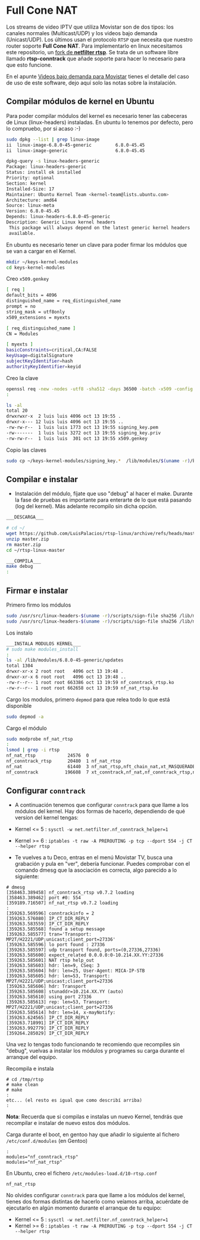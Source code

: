 # Full Cone NAT

Los streams de video IPTV que utiliza Movistar son de dos tipos: los canales normales (Multicast/UDP) y los videos bajo demanda (Unicast/UDP). Los últimos usan el protocolo `RTSP` que necesita que nuestro router soporte **Full Cone NAT**. Para implementarlo en linux necesitamos este repositorio, un [fork de **netfilter rtsp**](https://github.com/maru-sama/rtsp-linux). Se trata de un software libre llamado **rtsp-conntrack** que añade soporte para hacer lo necesario para que esto funcione. 

En el apunte [Videos bajo demanda para Movistar](https://www.luispa.com/linux/2014/10/18/movistar-bajo-demanda.html) tienes el detalle del caso de uso de este software, dejo aquí solo las notas sobre la instalación.


## Compilar módulos de kernel en Ubuntu

Para poder compilar módulos del kernel es necesario tener las cabeceras de Linux (linux-headers) instaladas. En ubuntu lo tenemos por defecto, pero lo compruebo, por si acaso :-)

```bash
sudo dpkg --list | grep linux-image
ii  linux-image-6.8.0-45-generic         6.8.0-45.45                                 amd64        Signed kernel image generic
ii  linux-image-generic                  6.8.0-45.45                                 amd64        Generic Linux kernel image

dpkg-query -s linux-headers-generic
Package: linux-headers-generic
Status: install ok installed
Priority: optional
Section: kernel
Installed-Size: 17
Maintainer: Ubuntu Kernel Team <kernel-team@lists.ubuntu.com>
Architecture: amd64
Source: linux-meta
Version: 6.8.0-45.45
Depends: linux-headers-6.8.0-45-generic
Description: Generic Linux kernel headers
 This package will always depend on the latest generic kernel headers
 available.
```

En ubuntu es necesario tener un clave para poder firmar los módulos que se van a cargar en el Kernel.

```bash
mkdir ~/keys-kernel-modules
cd keys-kernel-modules
```

Creo `x509.genkey`

```bash
[ req ]
default_bits = 4096
distinguished_name = req_distinguished_name
prompt = no
string_mask = utf8only
x509_extensions = myexts

[ req_distinguished_name ]
CN = Modules

[ myexts ]
basicConstraints=critical,CA:FALSE
keyUsage=digitalSignature
subjectKeyIdentifier=hash
authorityKeyIdentifier=keyid
```

Creo la clave

```bash
openssl req -new -nodes -utf8 -sha512 -days 36500 -batch -x509 -config x509.genkey -outform PEM -out signing_key.pem -keyout signing_key.priv
:

ls -al
total 20
drwxrwxr-x  2 luis luis 4096 oct 13 19:55 .
drwxr-x--- 12 luis luis 4096 oct 13 19:55 ..
-rw-rw-r--  1 luis luis 1773 oct 13 19:55 signing_key.pem
-rw-------  1 luis luis 3272 oct 13 19:55 signing_key.priv
-rw-rw-r--  1 luis luis  301 oct 13 19:55 x509.genkey
```

Copio las claves 

```bash
sudo cp ~/keys-kernel-modules/signing_key.*  /lib/modules/$(uname -r)/build/certs
```

## Compilar e instalar

- Instalación del módulo, fíjate que uso "debug" al hacer el make. Durante la fase de pruebas es importante para enterarte de lo que está pasando (log del kernel). Más adelante recompilo sin dicha opción.

```bash
___DESCARGA___

# cd ~/
wget https://github.com/LuisPalacios/rtsp-linux/archive/refs/heads/master.zip
unzip master.zip
rm master.zip
cd ~/rtsp-linux-master

___COMPILA___
make debug
:
```

## Firmar e instalar

Primero firmo los módulos

```bash
sudo /usr/src/linux-headers-$(uname -r)/scripts/sign-file sha256 /lib/modules/$(uname -r)/build/certs/signing_key.priv /lib/modules/$(uname -r)/build/certs/signing_key.pem nf_conntrack_rtsp.ko
sudo /usr/src/linux-headers-$(uname -r)/scripts/sign-file sha256 /lib/modules/$(uname -r)/build/certs/signing_key.priv /lib/modules/$(uname -r)/build/certs/signing_key.pem nf_nat_rtsp.ko
```

Los instalo

```bash
___INSTALA MODULOS KERNEL___
# sudo make modules_install
:
ls -al /lib/modules/6.8.0-45-generic/updates
total 1304
drwxr-xr-x 2 root root   4096 oct 13 19:48 .
drwxr-xr-x 6 root root   4096 oct 13 19:48 ..
-rw-r--r-- 1 root root 663386 oct 13 19:59 nf_conntrack_rtsp.ko
-rw-r--r-- 1 root root 662658 oct 13 19:59 nf_nat_rtsp.ko
```

Cargo los modulos, primero `depmod` para que relea todo lo que está disponible

```bash
sudo depmod -a
```

Cargo el módulo

```bash
sudo modprobe nf_nat_rtsp
:
lsmod | grep -i rtsp
nf_nat_rtsp            24576  0
nf_conntrack_rtsp      20480  1 nf_nat_rtsp
nf_nat                 61440  3 nf_nat_rtsp,nft_chain_nat,xt_MASQUERADE
nf_conntrack          196608  7 xt_conntrack,nf_nat,nf_conntrack_rtsp,nf_conntrack_netlink,nf_nat_rtsp,xt_CT,xt_MASQUERADE
```

## Configurar `conntrack`

- A continuación tenemos que configurar `conntrack` para que llame a los módulos del kernel. Hay dos formas de hacerlo, dependiendo de qué versíon del kernel tengas: 

- Kernel <= 5 : `sysctl -w net.netfilter.nf_conntrack_helper=1`
- Kernel >= 6 : `iptables -t raw -A PREROUTING -p tcp --dport 554 -j CT --helper rtsp`

- Te vuelves a tu Deco, entras en el menú Movistar TV, busca una grabación y pula en "ver", debería funcionar. Puedes comprobar con el comando dmesg que la asociación es correcta, algo parecido a lo siguiente:

```console
# dmesg
[358463.389458] nf_conntrack_rtsp v0.7.2 loading
[358463.389462] port #0: 554
[359189.716507] nf_nat_rtsp v0.7.2 loading
:
[359263.569596] conntrackinfo = 2
[359263.576080] IP_CT_DIR_REPLY
[359263.583559] IP_CT_DIR_REPLY
[359263.585568] found a setup message
[359263.585577] tran='Transport: MP2T/H2221/UDP;unicast;client_port=27336'
[359263.585596] lo port found : 27336
[359263.585597] udp transport found, ports=(0,27336,27336)
[359263.585600] expect_related 0.0.0.0:0-10.214.XX.YY:27336
[359263.585601] NAT rtsp help_out
[359263.585603] hdr: len=9, CSeq: 3
[359263.585604] hdr: len=25, User-Agent: MICA-IP-STB
[359263.585605] hdr: len=53, Transport: MP2T/H2221/UDP;unicast;client_port=27336
[359263.585606] hdr: Transport
[359263.585608] stunaddr=10.214.XX.YY (auto)
[359263.585610] using port 27336
[359263.585613] rep: len=53, Transport: MP2T/H2221/UDP;unicast;client_port=27336
[359263.585614] hdr: len=14, x-mayNotify:
[359263.624565] IP_CT_DIR_REPLY
[359263.718991] IP_CT_DIR_REPLY
[359263.992779] IP_CT_DIR_REPLY
[359264.285029] IP_CT_DIR_REPLY
```

Una vez lo tengas todo funcionando te recomiendo que recompiles sin "debug", vuelvas a instalar los módulos y programes su carga durante el arranque del equipo. 

Recompila e instala

```console
# cd /tmp/rtsp
# make clean
# make
:
etc... (el resto es igual que como describí arriba)
:
```

**Nota**: Recuerda que si compilas e instalas un nuevo Kernel, tendrás que recompilar e instalar de nuevo estos dos módulos.

Carga durante el boot, en gentoo hay que añadir lo siguiente al fichero `/etc/conf.d/modules` (en Gentoo)

```console
:
modules="nf_conntrack_rtsp"
modules="nf_nat_rtsp"
```

En Ubuntu, creo el fichero `/etc/modules-load.d/10-rtsp.conf`

```console
nf_nat_rtsp
```

No olvides configurar `conntrack` para que llame a los módulos del kernel, tienes dos formas distintas de hacerlo como veíamos arriba, acuérdate de ejecutarlo en algún momento durante el arranque de tu equipo:

- Kernel <= 5 : `sysctl -w net.netfilter.nf_conntrack_helper=1`
- Kernel >= 6 : `iptables -t raw -A PREROUTING -p tcp --dport 554 -j CT --helper rtsp`
